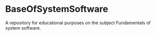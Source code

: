 # BaseOfSystemSoftware
A repository for educational purposes on the subject Fundamentals of system software.
